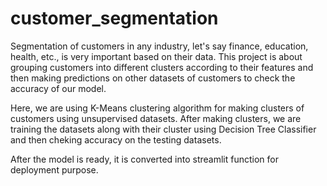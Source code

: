 # customer_segmentation

Segmentation of customers in any industry, let's say finance, education, health, etc., is very important based on their data. This project is about grouping customers into 
different clusters according to their features and then making predictions on other datasets of customers to check the accuracy of our model.

Here, we are using K-Means clustering algorithm for making clusters of customers using unsupervised datasets.
After making clusters, we are training the datasets along with their cluster using Decision Tree Classifier and then cheking accuracy on the testing datasets.

After the model is ready, it is converted into streamlit function for deployment purpose.
